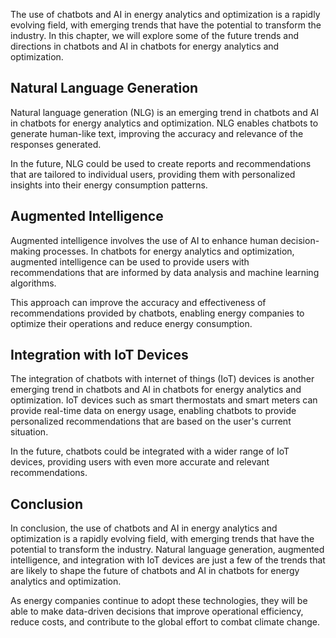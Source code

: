 
The use of chatbots and AI in energy analytics and optimization is a rapidly evolving field, with emerging trends that have the potential to transform the industry. In this chapter, we will explore some of the future trends and directions in chatbots and AI in chatbots for energy analytics and optimization.

Natural Language Generation
---------------------------

Natural language generation (NLG) is an emerging trend in chatbots and AI in chatbots for energy analytics and optimization. NLG enables chatbots to generate human-like text, improving the accuracy and relevance of the responses generated.

In the future, NLG could be used to create reports and recommendations that are tailored to individual users, providing them with personalized insights into their energy consumption patterns.

Augmented Intelligence
----------------------

Augmented intelligence involves the use of AI to enhance human decision-making processes. In chatbots for energy analytics and optimization, augmented intelligence can be used to provide users with recommendations that are informed by data analysis and machine learning algorithms.

This approach can improve the accuracy and effectiveness of recommendations provided by chatbots, enabling energy companies to optimize their operations and reduce energy consumption.

Integration with IoT Devices
----------------------------

The integration of chatbots with internet of things (IoT) devices is another emerging trend in chatbots and AI in chatbots for energy analytics and optimization. IoT devices such as smart thermostats and smart meters can provide real-time data on energy usage, enabling chatbots to provide personalized recommendations that are based on the user's current situation.

In the future, chatbots could be integrated with a wider range of IoT devices, providing users with even more accurate and relevant recommendations.

Conclusion
----------

In conclusion, the use of chatbots and AI in energy analytics and optimization is a rapidly evolving field, with emerging trends that have the potential to transform the industry. Natural language generation, augmented intelligence, and integration with IoT devices are just a few of the trends that are likely to shape the future of chatbots and AI in chatbots for energy analytics and optimization.

As energy companies continue to adopt these technologies, they will be able to make data-driven decisions that improve operational efficiency, reduce costs, and contribute to the global effort to combat climate change.
